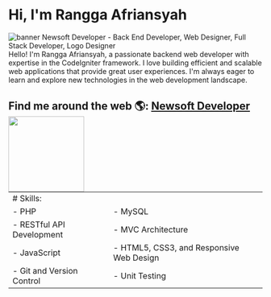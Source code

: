 # Hi, I'm Rangga Afriansyah

<img src="https://newsoftdev.com/img/newsoft.png" alt="banner Newsoft Developer - Back End Developer, Web Designer, Full Stack Developer, Logo Designer">
Hello! I'm Rangga Afriansyah, a passionate backend web developer with expertise in the CodeIgniter framework. I love building efficient and scalable web applications that provide great user experiences. I'm always eager to learn and explore new technologies in the web development landscape.


## Find me around the web 🌎: <a href="https://newsoftdev.com/">Newsoft Developer <img align="left" width="150" height="150" src="https://newsoftdev.com/img/generic/tentang_big.png"></a>

<table border = '0'>
  <tr>
    <td colspan = '2'># Skills:</td>
  </tr>
  <tr>
    <td>- PHP</td>
    <td>- MySQL</td>
  </tr>
  <tr>
    <td>- RESTful API Development</td>
    <td>- MVC Architecture</td>
  </tr>
  <tr>
    <td>- JavaScript</td>
    <td>- HTML5, CSS3, and Responsive Web Design</td>
  </tr>
  <tr>
    <td>- Git and Version Control</td>
    <td>- Unit Testing</td>
  </tr>
</table>
